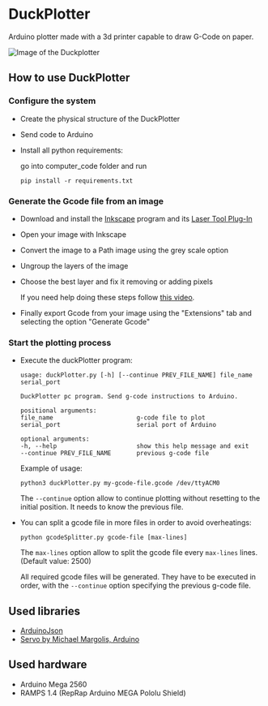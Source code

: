 # DuckPlotter

Arduino plotter made with a 3d printer capable to draw G-Code on paper.

![Image of the Duckplotter](duckplotter.jpg)

## How to use DuckPlotter

### Configure the system

* Create the physical structure of the DuckPlotter
* Send code to Arduino
* Install all python requirements:

    go into computer_code folder and run 
    
    `pip install -r requirements.txt`

### Generate the Gcode file from an image

* Download and install the [Inkscape](https://inkscape.org) program and its [Laser Tool Plug-In](http://jtechphotonics.com/?page_id=2012)
* Open your image with Inkscape
* Convert the image to a Path image using the grey scale option
* Ungroup the layers of the image
* Choose the best layer and fix it removing or adding pixels

    If you need help doing these steps follow [this video](https://www.youtube.com/watch?v=U248SJcxRWA).

* Finally export Gcode from your image using the "Extensions" tab and selecting the option "Generate Gcode"

### Start the plotting process

* Execute the duckPlotter program:

    ```
    usage: duckPlotter.py [-h] [--continue PREV_FILE_NAME] file_name serial_port

    DuckPlotter pc program. Send g-code instructions to Arduino.

    positional arguments:
    file_name                       g-code file to plot
    serial_port                     serial port of Arduino

    optional arguments:
    -h, --help                      show this help message and exit
    --continue PREV_FILE_NAME       previous g-code file

    ```
    
    Example of usage:

    `python3 duckPlotter.py my-gcode-file.gcode /dev/ttyACM0`

    The `--continue` option allow to continue plotting without resetting to the initial position. It needs to know the previous file.

* You can split a gcode file in more files in order to avoid overheatings:

    `python gcodeSplitter.py gcode-file [max-lines]`
    
    The `max-lines` option allow to split the gcode file every `max-lines` lines. (Default value: 2500)

    All required gcode files will be generated. They have to be executed in order, with the `--continue` option specifying the previous g-code file. 

## Used libraries
* [ArduinoJson](https://arduinojson.org)
* [Servo by Michael Margolis, Arduino](https://platformio.org/lib/show/883/Servo)

## Used hardware
* Arduino Mega 2560
* RAMPS 1.4 (RepRap Arduino MEGA Pololu Shield)
